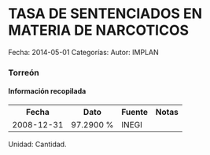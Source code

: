 TASA DE SENTENCIADOS EN MATERIA DE NARCOTICOS
=====

Fecha: 2014-05-01
Categorías: 
Autor: IMPLAN

### Torreón

#### Información recopilada

<table class="table table-hover table-bordered">
  <tr><th>Fecha</th><th>Dato</th><th>Fuente</th><th>Notas</th></tr>
  <tr><td>2008-12-31</td><td>97.2900 %</td><td>INEGI</td><td></td></tr>
</table>

Unidad: Cantidad.
